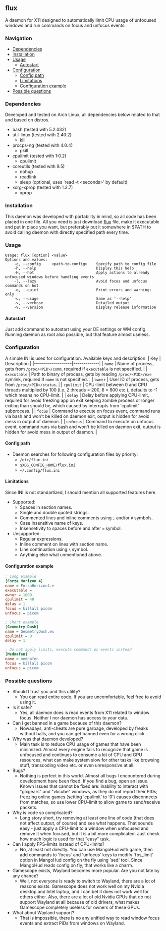 ## flux
A daemon for X11 designed to automatically limit CPU usage of unfocused windows and run commands on focus and unfocus events.

### Navigation
- [Dependencies](#dependencies)
- [Installation](#installation)
- [Usage](#usage)
  - [Autostart](#autostart)
- [Configuration](#configuration)
  - [Config path](#config-path)
  - [Limitations](#limitations)
  - [Configuration example](#configuration-example)
- [Possible questions](#possible-questions)
 
### Dependencies
Developed and tested on Arch Linux, all dependencies below related to that and based on distros.
- bash (tested with 5.2.032)
- util-linux (tested with 2.40.2)
  - kill
- procps-ng (tested with 4.0.4)
  - pkill
- cpulimit (tested with 1:0.2)
  - cpulimit
- coreutils (tested with 9.5)
  - nohup
  - readlink
  - sleep (optional, uses 'read -t \<seconds\>' by default)
- xorg-xprop (tested with 1.2.7)
  - xprop

### Installation
This daemon was developed with portability in mind, so all code has been placed in one file.
All you need is just download [flux](https://github.com/itz-me-zappex/flux/blob/main/flux) file, make it executable and put in place you want, but preferably put it somewhere in $PATH to avoid calling daemon with directly specified path every time.

### Usage
```
Usage: flux [option] <value>
Options and values:
    -c, --config     <path-to-config>    Specify path to config file
    -h, --help                           Display this help
    -H, --hot                            Apply actions to already unfocused windows before handling events
    -l, --lazy                           Avoid focus and unfocus commands on hot
    -q, --quiet                          Print errors and warnings only
    -u, --usage                          Same as '--help'
    -v, --verbose                        Detailed output
    -V, --version                        Display release information
```

#### Autostart
Just add command to autostart using your DE settings or WM config. Running daemon as root also possible, but that feature almost useless.

### Configuration
A simple INI is used for configuration.
Available keys and description:
| Key               | Description |
|-------------------|-------------|
| `name`            | Name of process, gets from `/proc/<PID>/comm`, required if `executable` is not specified. |
| `executable`      | Path to binary of process, gets by reading `/proc/<PID>/exe` symlink, required if `name` is not specified. |
| `owner`           | User ID of process, gets from `/proc/<PID>/status`. |
| `cpulimit`        | CPU-limit between 0 and CPU threads multiplied by 100 (i.e. 2 threads = 200, 8 = 800 etc.), defaults to -1 which means no CPU-limit. |
| `delay`           | Delay before applying CPU-limit, required for avoid freezing app on exit keeping zombie process or longer exiting than should be, which caused by interrupts from 'cpulimit' subprocess. |
| `focus`           | Command to execute on focus event, command runs via bash and won't be killed on daemon exit, output is hidden for avoid mess in output of daemon. |
| `unfocus`         | Command to execute on unfocus event, command runs via bash and won't be killed on daemon exit, output is hidden for avoid mess in output of daemon. |

#### Config path
- Daemon searches for following configuration files by priority:
  - `/etc/flux.ini`
  - `$XDG_CONFIG_HOME/flux.ini`
  - `~/.config/flux.ini`

#### Limitations
Since INI is not standartized, I should mention all supported features here.
- Supported:
  - Spaces in section names.
  - Single and double quoted strings.
  - Commented lines and inline comments using `;` and/or `#` symbols.
  - Сase insensitive name of keys.
  - Insensetivity to spaces before and after `=` symbol.
- Unsupported:
  - Regular expressions.
  - Inline comment on lines with section name.
  - Line continuation using `\` symbol.
  - Anything else what unmentioned above.

#### Configuration example
```ini
; Long example
[Forza Horizon 4]
name = ForzaHorizon4.e
executable = 
owner = 1000
cpulimit = 40
delay = 1
focus = killall picom
unfocus = picom

; Short example
[Geometry Dash]
name = GeometryDash.ex
cpulimit = 0
delay = 1

; Do not apply limits, execute commands on events instead
[Mednafen]
name = mednafen
focus = killall picom
unfocus = picom
```

### Possible questions
- Should I trust you and this utility?
  - You can read entire code. If you are uncomfortable, feel free to avoid using it.
- Is it safe?
  - Yes, all daemon does is read events from X11 related to window focus. Neither I nor daemon has access to your data.
- Can I get banned in a game because of this daemon?
  - Nowadays, anti-cheats are pure garbage, developed by freaks without balls, and you can get banned even for a wrong click.
- Why was that daemon developed?
  - Main task is to reduce CPU usage of games that have been minimized. Almost every engine fails to recognize that game is unfocused and continues to consume a lot of CPU and GPU resources, what can make system slow for other tasks like browsing stuff, transcoding video etc. or even unresponsive at all.
- Bugs?
  - Nothing is perfect in this world. Almost all bugs I encountered during development have been fixed. If you find a bug, open an issue. Known issues that cannot be fixed are: inability to interact with "glxgears" and "vkcube" windows, as they do not report their PIDs; freezing online games (setting 'cpulimit' to '0') causes disconnects from matches, so use lower CPU-limit to allow game to send/receive packets.
- Why is code so complicated?
  - Long story short, try removing at least one line of code (that does not affect output, of course) and see what happens. That sounds easy - just apply a CPU-limit to a window when unfocused and remove it when focused, but it is a bit more complicated. Just check how much logic is used for that "easy" task.
- Can I apply FPS-limits instead of CPU-limits?
  - No, at least not directly. You can use MangoHud with game, then add commands to 'focus' and 'unfocus' keys to modify 'fps_limit' option in MangoHud config on the fly using 'sed' tool. Since MangoHud reads config on fly, that works like a charm.
- Gamescope exists, Wayland becomes more popular. Are you not late by any chance?
  - Well, not everyone is ready to switch to Wayland, there are a lot of reasons exists. Gamescope does not work well on my Nvidia desktop and Intel laptop, and I can bet it does not work well for others either. Also, there are a lot of old Nvidia GPUs that do not support Wayland at all because of old drivers, what makes Gamescope completely useless for owners of these GPUs.
- What about Wayland support?
  - That is impossible, there is no any unified way to read window focus events and extract PIDs from windows on Wayland.
